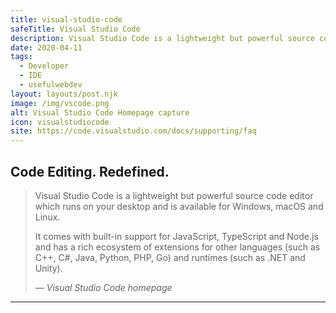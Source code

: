 ```yaml
---
title: visual-studio-code
safeTitle: Visual Studio Code
description: Visual Studio Code is a lightweight but powerful source code editor which runs on your desktop and is available for Windows, macOS and Linux.
date: 2020-04-11
tags:
  - Developer
  - IDE
  - usefulwebdev
layout: layouts/post.njk
image: /img/vscode.png
alt: Visual Studio Code Homepage capture
icon: visualstudiocode
site: https://code.visualstudio.com/docs/supporting/faq
---
```


<div class="box">

## Code Editing. Redefined.

<!-- <figure class="image">
<img alt="{{ alt }}" src="{{ image }}">
</figure> -->

> Visual Studio Code is a lightweight but powerful source code editor which runs on your desktop and is available for Windows, macOS and Linux.
>
> It comes with built-in support for JavaScript, TypeScript and Node.js and has a rich ecosystem of extensions for other languages (such as C++, C#, Java, Python, PHP, Go) and runtimes (such as .NET and Unity).
>
> <cite>&mdash; Visual Studio Code homepage</cite>

</div>

---